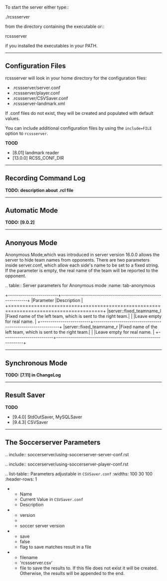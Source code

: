 
To start the server either type::

  ./rcssserver

from the directory containing the executable or::

  rcssserver

if you installed the executables in your PATH.

--------------------------------------------------
Configuration Files
--------------------------------------------------

rcssserver will look in your home directory for the configuration files:

* .rcssserver/server.conf
* .rcssserver/player.conf
* .rcssserver/CSVSaver.conf
* .rcssserver-landmark.xml

If .conf files do not exist, they will be created and populated with
default values.

You can include additional configuration files by using the ``include=FILE``
option to ``rcssserver``.

**TOOD**

- [8.01] landmark reader
- [13.0.0] RCSS_CONF_DIR


--------------------------------------------------
Recording Command Log
--------------------------------------------------

**TODO: description about .rcl file**

--------------------------------------------------
Automatic Mode
--------------------------------------------------

**TODO: [9.0.2]**

--------------------------------------------------
Anonyous Mode
--------------------------------------------------
Anonymous Mode,which was introduced in server version 16.0.0 allows the server
to hide team names from opponents. There are two parameters inside server.conf, which
allow each side's name to be set to a fixed string. If the parameter is empty, the
real name of the team will be reported to the opponent.

.. table:: Server parameters for Anonymous mode
   :name: tab-anonymous

   +-------------------------+-------------------------------------------------------------+
   |Parameter                |Description                                                  |
   +=========================+=============================================================+
   |server::fixed_teamname_l |Fixed name of the left team, which is sent to the right team.|
   |                         |Leave empty for real name.                                   |
   +-------------------------+-------------------------------------------------------------+
   |server::fixed_teamname_r |Fixed name of the left team, which is sent to the right team.|
   |                         |Leave empty for real name.                                   |
   +-------------------------+-------------------------------------------------------------+

--------------------------------------------------
Synchronous Mode
--------------------------------------------------

**TODO: [7.11] in ChangeLog**

--------------------------------------------------
Result Saver
--------------------------------------------------

**TODO**

- [9.4.0] StdOutSaver, MySQLSaver
- [9.4.3] CSVSaver

--------------------------------------------------
The Soccerserver Parameters
--------------------------------------------------

.. include:: soccerserver/using-soccerserver-server-conf.rst

.. include:: soccerserver/using-soccerserver-player-conf.rst

.. list-table:: Parameters adjustable in ``CSVSaver.conf``
   :widths: 100 30 100
   :header-rows: 1

   * - Name
     - Current Value in ``CSVSaver.conf``
     - Description
   * - version
     -
     - soccer server version
   * - save
     - false
     - flag to save matches result in a file
   * - filename
     - 'rcssserver.csv'
     - file to save the results to. If this file does not exist it will be created. Otherwise, the results will be appended to the end.
